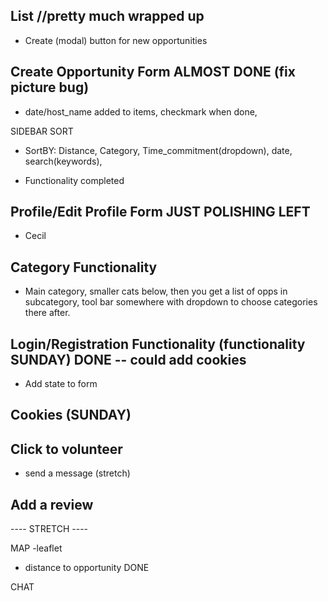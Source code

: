 ## List //pretty much wrapped up

- Create (modal) button for new opportunities

## Create Opportunity Form ALMOST DONE (fix picture bug)
- date/host_name added to items, checkmark when done, 

SIDEBAR SORT

- SortBY: Distance, Category, Time_commitment(dropdown), date, search(keywords), 

- Functionality completed

## Profile/Edit Profile Form JUST POLISHING LEFT

- Cecil

## Category Functionality 

- Main category, smaller cats below, then you get a list of opps in subcategory, tool bar somewhere with dropdown to choose categories there after.

## Login/Registration Functionality (functionality SUNDAY) DONE -- could add cookies

- Add state to form

## Cookies (SUNDAY)

## Click to volunteer
 - send a message (stretch)

## Add a review



---- STRETCH ----

MAP -leaflet

- distance to opportunity DONE

CHAT

